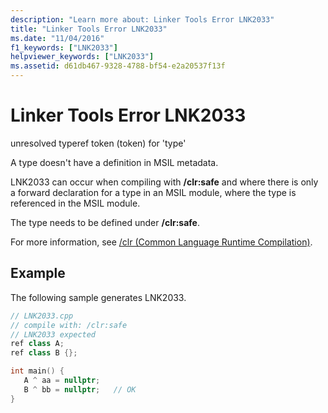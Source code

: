 ```yaml
---
description: "Learn more about: Linker Tools Error LNK2033"
title: "Linker Tools Error LNK2033"
ms.date: "11/04/2016"
f1_keywords: ["LNK2033"]
helpviewer_keywords: ["LNK2033"]
ms.assetid: d61db467-9328-4788-bf54-e2a20537f13f
---
```

# Linker Tools Error LNK2033

unresolved typeref token (token) for 'type'

A type doesn't have a definition in MSIL metadata.

LNK2033 can occur when compiling with **/clr:safe** and where there is only a forward declaration for a type in an MSIL module, where the type is referenced in the MSIL module.

The type needs to be defined under **/clr:safe**.

For more information, see [/clr (Common Language Runtime Compilation)](../../build/reference/clr-common-language-runtime-compilation.md).

## Example

The following sample generates LNK2033.

```cpp
// LNK2033.cpp
// compile with: /clr:safe
// LNK2033 expected
ref class A;
ref class B {};

int main() {
   A ^ aa = nullptr;
   B ^ bb = nullptr;   // OK
}
```
